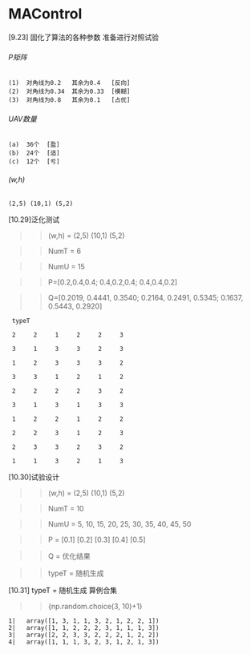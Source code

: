 # MAControl

[9.23] 固化了算法的各种参数 准备进行对照试验

###### P矩阵

    (1)  对角线为0.2   其余为0.4   [反向]
    (2)  对角线为0.34  其余为0.33  [模糊]
    (3)  对角线为0.8   其余为0.1   [占优]

###### UAV数量
    
    (a)  36个  [盈]
    (b)  24个  [适]
    (c)  12个  [亏]     
    
###### (w,h)

    (2,5) (10,1) (5,2)
    
[10.29]泛化测试

>> (w,h) = (2,5) (10,1) (5,2)

>> NumT = 6

>> NumU = 15

>> P=[0.2,0.4,0.4; 0.4,0.2,0.4; 0.4,0.4,0.2]

>> Q=[0.2019, 0.4441, 0.3540; 0.2164, 0.2491, 0.5345; 0.1637, 0.5443, 0.2920]

     typeT

     2     2     1     2     2     3

     3     1     3     3     2     3

     1     2     3     3     3     2

     3     3     1     2     1     2

     2     2     2     2     3     2

     3     1     3     1     3     3

     1     2     2     1     2     2

     2     2     3     1     2     3

     2     3     3     2     3     2

     1     1     3     2     1     3
     
[10.30]试验设计

>> (w,h) = (2,5) (10,1) (5,2)

>> NumT = 10

>> NumU = 5, 10, 15, 20, 25, 30, 35, 40, 45, 50

>> P = [0.1] [0.2] [0.3] [0.4] [0.5]

>> Q = 优化结果

>> typeT = 随机生成

[10.31] typeT = 随机生成 算例合集

>> {np.random.choice(3, 10)+1}

    1|   array([1, 3, 1, 1, 3, 2, 1, 2, 2, 1])
    2|   array([1, 1, 2, 2, 2, 3, 1, 1, 1, 3])
    3|   array([2, 2, 3, 3, 2, 2, 2, 1, 2, 2])
    4|   array([1, 1, 1, 3, 2, 3, 1, 2, 1, 3])